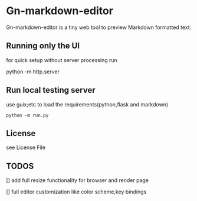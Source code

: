 # Gn-markdown-editor

Gn-markdown-editor  is a tiny web tool to preview Markdown formatted text.



##  Running only the UI
for quick setup without server processing run

python -m http.server





## Run local testing server

use guix;etc to load the requirements(python,flask and markdown)

```
python -m run.py
```



## License
see License File



## TODOS

[] add full resize functionality for browser and render page

[] full editor customization like color scheme,key bindings 
